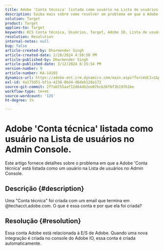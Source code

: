 ```yaml
---
title: Adobe 'Conta técnica' listada como usuário na Lista de usuários no Admin Console.
description: Saiba mais sobre como resolver um problema em que a Adobe "Conta técnica" está listada como usuário na Lista de usuários no Admin Console.
solution: Target
product: Target
applies-to: Target
keywords: KCS Conta técnica, Usuários, Target, Adobe IO, Lista de usuários
resolution: Resolution
internal-notes: null
bug: false
article-created-by: Dharmender Singh
article-created-date: 2/28/2024 4:50:58 PM
article-published-by: Dharmender Singh
article-published-date: 3/12/2024 8:15:54 PM
version-number: 9
article-number: KA-14102
dynamics-url: https://adobe-ent.crm.dynamics.com/main.aspx?forceUCI=1&pagetype=entityrecord&etn=knowledgearticle&id=ac309a87-59d6-ee11-9079-6045bd006295
exl-id: 4a175d51-bf1a-4238-86d4-d6deb128a172
source-git-commit: 2ffab755aaf12d64db2ee07bcb36f6f3b19761be
workflow-type: tm+mt
source-wordcount: '125'
ht-degree: 1%

---
```


# Adobe &#39;Conta técnica&#39; listada como usuário na Lista de usuários no Admin Console.


Este artigo fornece detalhes sobre o problema em que a Adobe &#39;Conta técnica&#39; está listada como um usuário na Lista de usuários no Admin Console.

## Descrição {#description}


Uma &quot;Conta técnica&quot; foi criada com um email que termina em @techacct.adobe.com. O que é essa conta e por que ela foi criada?


## Resolução {#resolution}


Essa conta Adobe está relacionada à E/S de Adobe. Quando uma nova integração é criada no console do Adobe IO, essa conta é criada automaticamente.
